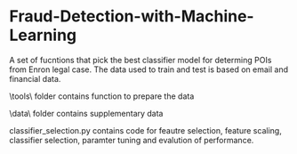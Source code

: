 # Fraud-Detection-with-Machine-Learning
A set of fucntions that pick the best classifier model for determing POIs from Enron legal case. The data used to train and test is based on email and financial data.

\tools\ folder contains function to prepare the data

\data\ folder contains supplementary data

classifier_selection.py contains code for feautre selection, feature scaling, classifier selection, paramter tuning and evalution of performance.